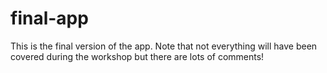 # final-app

This is the final version of the app. Note that not everything will have been covered during the
workshop but there are lots of comments!

